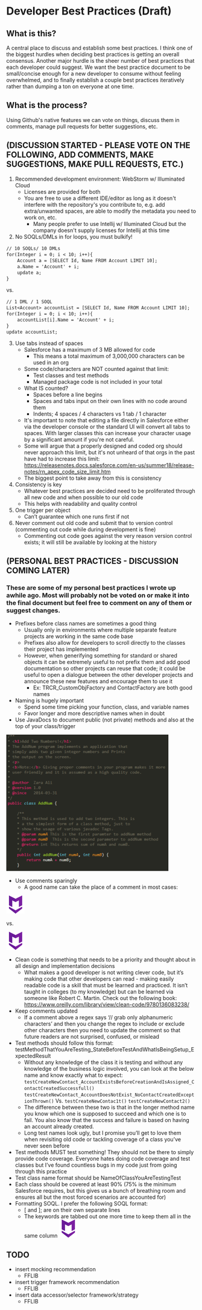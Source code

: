 # Developer Best Practices (Draft)

## What is this?
A central place to discuss and establish some best practices. I think one of the biggest hurdles when deciding best practices is getting an overall consensus. Another major hurdle is the sheer number of best practices that each developer could suggest. We want the best practice document to be small/concise enough for a new developer to consume without feeling overwhelmed, and to finally establish a couple best practices iteratively rather than dumping a ton on everyone at one time.

## What is the process?
Using Github's native features we can vote on things, discuss them in comments, manage pull requests for better suggestions, etc.

## (DISCUSSION STARTED - PLEASE VOTE ON THE FOLLOWING, ADD COMMENTS, MAKE SUGGESTIONS, MAKE PULL REQUESTS, ETC.)

1. Recommended development environment: WebStorm w/ Illuminated Cloud
   - Licenses are provided for both
   - You are free to use a different IDE/editor as long as it doesn't interfere with the repository's you contribute to, e.g. add extra/unwanted spaces, are able to modify the metadata you need to work on, etc.
     - Many people prefer to use Intellij w/ Illuminated Cloud but the company doesn't supply licenses for Intellij at this time
2. No SOQLs/DMLs in for loops, you must bulkify!
```
// 10 SOQLs/ 10 DMLs
for(Integer i = 0; i < 10; i++){
	Account a = [SELECT Id, Name FROM Account LIMIT 10];
	a.Name = 'Account' + i;
	update a;
}
```
vs.
```
// 1 DML / 1 SOQL
List<Account> accountList = [SELECT Id, Name FROM Account LIMIT 10];
for(Integer i = 0; i < 10; i++){
	accountList[i].Name = 'Account' + i;
}
update accountList;
```
3. Use tabs instead of spaces 
   - Salesforce has a maximum of 3 MB allowed for code
     - This means a total maximum of 3,000,000 characters can be used in an org
   - Some code/characters are NOT counted against that limit:
     - Test classes and test methods
     - Managed package code is not included in your total
   - What IS counted?
     - Spaces before a line begins
     - Spaces and tabs input on their own lines with no code around them
     - Indents; 4 spaces / 4 characters vs 1 tab / 1 character
   - It's important to note that editing a file directly in Salesforce either via the developer console or the standard UI will convert all tabs to spaces. With larger classes this can increase your character usage by a significant amount if you're not careful.
   - Some will argue that a properly designed and coded org should never approach this limit, but it's not unheard of that orgs in the past have had to increase this limit: https://releasenotes.docs.salesforce.com/en-us/summer18/release-notes/rn_apex_code_size_limit.htm
   - The biggest point to take away from this is consistency
4. Consistency is key
   - Whatever best practices are decided need to be proliferated through all new code and when possible to our old code
   - This helps with readability and quality control
5. One trigger per object 
   - Can’t guarantee which one runs first if not
6. Never comment out old code and submit that to version control (commenting out code while during development is fine)
   - Commenting out code goes against the very reason version control exists; it will still be available by looking at the history

## (PERSONAL BEST PRACTICES - DISCUSSION COMING LATER)
### These are some of my personal best practices I wrote up awhile ago. Most will probably not be voted on or make it into the final document but feel free to comment on any of them or suggest changes.

- Prefixes before class names are sometimes a good thing 
  - Usually only in environments where multiple separate feature projects are working in the same code base 
  - Prefixes also allow for developers to scroll directly to the classes their project has implemented 
  - However, when generifying something for standard or shared objects it can be extremely useful to not prefix them and add good documentation so other projects can reuse that code; it could be useful to open a dialogue between the other developer projects and announce these new features and encourage them to use it 
    - Ex: TRCR_CustomObjFactory and ContactFactory are both good names 
- Naming is hugely important 
  - Spend some time picking your function, class, and variable names 
  - Favor longer and more descriptive names when in doubt 
- Use JavaDocs to document public (not private) methods and also at the top of your class/trigger 

![alt text](https://github.com/InternationalTradeAdministration/developer-best-practices/blob/master/images/java_doc_example.PNG "JavaDoc example")

- Use comments sparingly 
  - A good name can take the place of a comment in most cases: 

![alt text](https://github.com/adam-p/markdown-here/raw/master/src/common/images/icon48.png "Logo Title Text 1")

vs. 

![alt text](https://github.com/adam-p/markdown-here/raw/master/src/common/images/icon48.png "Logo Title Text 1")

- Clean code is something that needs to be a priority and thought about in all design and implementation decisions 
  - What makes a good developer is not writing clever code, but it’s making code that other developers can read - making easily readable code is a skill that must be learned and practiced. It isn’t taught in colleges (to my knowledge) but can be learned via someone like Robert C. Martin. Check out the following book: https://www.oreilly.com/library/view/clean-code/9780136083238/  
- Keep comments updated 
  - If a comment above a regex says ‘// grab only alphanumeric characters’ and then you change the regex to include or exclude other characters then you need to update the comment so that future readers are not surprised, confused, or mislead 
- Test methods should follow this format: testMethodThatYouAreTesting_StateBeforeTestAndWhatIsBeingSetup_ExpectedResult 
  - Without any knowledge of the class it is testing and without any knowledge of the business logic involved, you can look at the below name and know exactly what to expect: 
`testCreateNewContact_AccountExistsBeforeCreationAndIsAssigned_ContactCreatedSuccessfull()`
`testCreateNewContact_AccountDoesNotExist_NoContactCreatedExceptionThrown()`
Vs.
`testCreateNewContac1t()`
`testCreateNewContact2()`
  - The difference between these two is that in the longer method name you know which one is supposed to succeed and which one is to fail. You also know that the success and failure is based on having an account already created. 
  - Long test names look ugly, but I promise you’ll get to love them when revisiting old code or tackling coverage of a class you’ve never seen before 
- Test methods MUST test something! They should not be there to simply provide code coverage. Everyone hates doing code coverage and test classes but I’ve found countless bugs in my code just from going through this practice 
- Test class name format should be NameOfClassYouAreTestingTest 
- Each class should be covered at least 90% (75% is the minimum Salesforce requires, but this gives us a bunch of breathing room and ensures all but the most forced scenarios are accounted for) 
- Formatting SOQL. I prefer the following SOQL format: 
  - [ and ]; are on their own separate lines
  - The keywords are tabbed out one more time to keep them all in the same column
![alt text](https://github.com/adam-p/markdown-here/raw/master/src/common/images/icon48.png "Logo Title Text 1")

## TODO

- insert mocking recommendation
  - FFLIB
- insert trigger framework recommendation
  - FFLIB
- insert data accessor/selector framework/strategy
  - FFLIB 